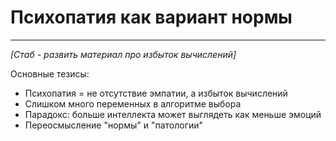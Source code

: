 # Психопатия как вариант нормы

---

*[Стаб - развить материал про избыток вычислений]*

Основные тезисы:
- Психопатия = не отсутствие эмпатии, а избыток вычислений
- Слишком много переменных в алгоритме выбора
- Парадокс: больше интеллекта может выглядеть как меньше эмоций
- Переосмысление "нормы" и "патологии"
